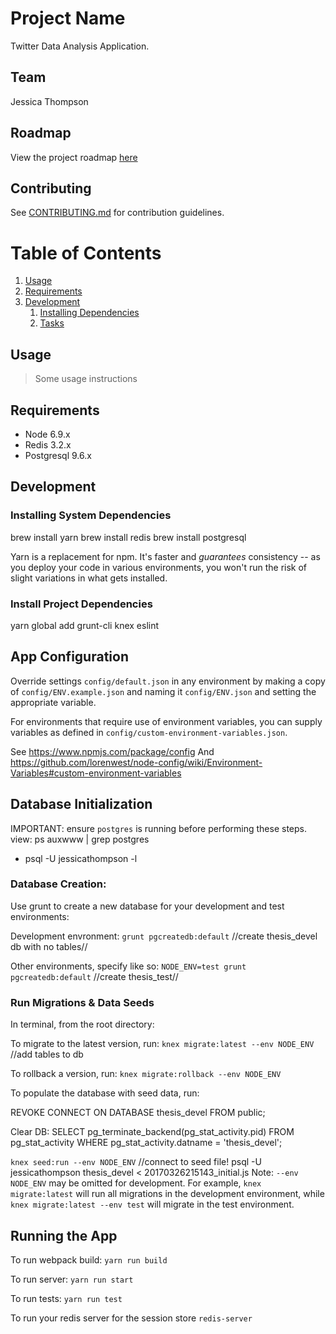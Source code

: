 # Project Name

Twitter Data Analysis Application.

## Team

Jessica Thompson

## Roadmap

View the project roadmap [here](LINK_TO_DOC)

## Contributing

See [CONTRIBUTING.md](CONTRIBUTING.md) for contribution guidelines.

# Table of Contents

1. [Usage](#Usage)
1. [Requirements](#requirements)
1. [Development](#development)
    1. [Installing Dependencies](#installing-dependencies)
    1. [Tasks](#tasks)

## Usage

> Some usage instructions

## Requirements

- Node 6.9.x
- Redis 3.2.x
- Postgresql 9.6.x

## Development

### Installing System Dependencies

brew install yarn
brew install redis
brew install postgresql

Yarn is a replacement for npm. It's faster and *guarantees* consistency -- as you deploy your code in various environments, you won't run the risk of slight variations in what gets installed.

### Install Project Dependencies

yarn global add grunt-cli knex eslint

## App Configuration

Override settings `config/default.json` in any environment by making a copy of `config/ENV.example.json` and naming it `config/ENV.json` and setting the appropriate variable.

For environments that require use of environment variables, you can supply variables as defined in `config/custom-environment-variables.json`.

See https://www.npmjs.com/package/config
And https://github.com/lorenwest/node-config/wiki/Environment-Variables#custom-environment-variables

## Database Initialization

IMPORTANT: ensure `postgres` is running before performing these steps.
view: ps auxwww | grep postgres
- psql -U jessicathompson -l

### Database Creation:

Use grunt to create a new database for your development and test environments:

Development envronment: `grunt pgcreatedb:default`
//create thesis_devel db with no tables//


Other environments, specify like so: `NODE_ENV=test grunt pgcreatedb:default`
//create thesis_test//
### Run Migrations & Data Seeds

In terminal, from the root directory:

To migrate to the latest version, run:
`knex migrate:latest --env NODE_ENV`
//add tables to db

To rollback a version, run:
`knex migrate:rollback --env NODE_ENV`

To populate the database with seed data, run:

REVOKE CONNECT ON DATABASE thesis_devel FROM public;

Clear DB:
SELECT pg_terminate_backend(pg_stat_activity.pid)
FROM pg_stat_activity
WHERE pg_stat_activity.datname = 'thesis_devel';

`knex seed:run --env NODE_ENV`
//connect to seed file!
psql -U jessicathompson thesis_devel < 20170326215143_initial.js
Note: `--env NODE_ENV` may be omitted for development. For example, `knex migrate:latest` will run all migrations in the development environment, while `knex migrate:latest --env test` will migrate in the test environment.

## Running the App

To run webpack build: `yarn run build`

To run server: `yarn run start`

To run tests: `yarn run test`

To run your redis server for the session store `redis-server`
